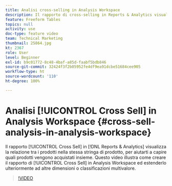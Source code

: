 ```yaml
---
title: Analisi cross-selling in Analysis Workspace
description: Il rapporto di cross-selling in Reports & Analytics visualizza la relazione tra i prodotti nella stessa stringa di prodotto, per aiutarti a capire quali prodotti vengono acquistati insieme. Questo video illustra come creare il rapporto di cross-selling in Analysis Workspace ed estenderlo ulteriormente ad altre dimensioni o classificazione multivalore.
feature: Freeform Tables
topics: null
activity: use
doc-type: feature video
team: Technical Marketing
thumbnail: 25864.jpg
kt: 2367
role: User
level: Beginner
exl-id: b9c01772-8c48-4baf-a85d-faabf5bdb846
source-git-commit: 32424f3f2b05952fe4df9ea91dcbe51684cee905
workflow-type: ht
source-wordcount: '110'
ht-degree: 100%

---
```


# Analisi [!UICONTROL Cross Sell] in Analysis Workspace {#cross-sell-analysis-in-analysis-workspace}

Il rapporto [!UICONTROL Cross Sell] in [!DNL Reports & Analytics] visualizza la relazione tra i prodotti nella stessa stringa di prodotto, per aiutarti a capire quali prodotti vengono acquistati insieme. Questo video illustra come creare il rapporto di [!UICONTROL Cross Sell] in Analysis Workspace ed estenderlo ulteriormente ad altre dimensioni o classificazioni multivalore.

>[!VIDEO](https://video.tv.adobe.com/v/25864/?quality=12)
